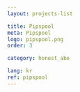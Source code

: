 ```yaml
---
layout: projects-list

title: Pipspool
meta: Pipspool
logo: pipspool.png
order: 3

category: honest_abe

lang: kr
ref: pipspool
---
```

